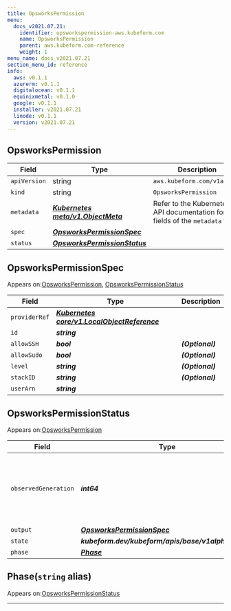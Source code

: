 ```yaml
---
title: OpsworksPermission
menu:
  docs_v2021.07.21:
    identifier: opsworkspermission-aws.kubeform.com
    name: OpsworksPermission
    parent: aws.kubeform.com-reference
    weight: 1
menu_name: docs_v2021.07.21
section_menu_id: reference
info:
  aws: v0.1.1
  azurerm: v0.1.1
  digitalocean: v0.1.1
  equinixmetal: v0.1.0
  google: v0.1.1
  installer: v2021.07.21
  linode: v0.1.1
  version: v2021.07.21
---
```


## OpsworksPermission
| Field | Type | Description |
| ------ | ----- | ----------- |
| `apiVersion` | string | `aws.kubeform.com/v1alpha1` |
|    `kind` | string | `OpsworksPermission` |
| `metadata` | ***[Kubernetes meta/v1.ObjectMeta](https://v1-18.docs.kubernetes.io/docs/reference/generated/kubernetes-api/v1.18/#objectmeta-v1-meta)***|Refer to the Kubernetes API documentation for the fields of the `metadata` field.|
| `spec` | ***[OpsworksPermissionSpec](#opsworkspermissionspec)***||
| `status` | ***[OpsworksPermissionStatus](#opsworkspermissionstatus)***||
## OpsworksPermissionSpec

Appears on:[OpsworksPermission](#opsworkspermission), [OpsworksPermissionStatus](#opsworkspermissionstatus)

| Field | Type | Description |
| ------ | ----- | ----------- |
| `providerRef` | ***[Kubernetes core/v1.LocalObjectReference](https://v1-18.docs.kubernetes.io/docs/reference/generated/kubernetes-api/v1.18/#localobjectreference-v1-core)***||
| `id` | ***string***||
| `allowSSH` | ***bool***| ***(Optional)*** |
| `allowSudo` | ***bool***| ***(Optional)*** |
| `level` | ***string***| ***(Optional)*** |
| `stackID` | ***string***| ***(Optional)*** |
| `userArn` | ***string***||
## OpsworksPermissionStatus

Appears on:[OpsworksPermission](#opsworkspermission)

| Field | Type | Description |
| ------ | ----- | ----------- |
| `observedGeneration` | ***int64***| ***(Optional)*** Resource generation, which is updated on mutation by the API Server.|
| `output` | ***[OpsworksPermissionSpec](#opsworkspermissionspec)***| ***(Optional)*** |
| `state` | ***kubeform.dev/kubeform/apis/base/v1alpha1.State***| ***(Optional)*** |
| `phase` | ***[Phase](#phase)***| ***(Optional)*** |
## Phase(`string` alias)

Appears on:[OpsworksPermissionStatus](#opsworkspermissionstatus)

---
